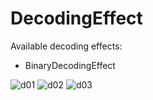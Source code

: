 # DecodingEffect

Available decoding effects:
  - BinaryDecodingEffect

![d01](https://user-images.githubusercontent.com/22663206/34342285-289023a8-e9bc-11e7-9ed2-f93b1d788af9.PNG)
![d02](https://user-images.githubusercontent.com/22663206/34342286-28c5b180-e9bc-11e7-8693-305ad3839d75.PNG)
![d03](https://user-images.githubusercontent.com/22663206/34342287-28f78b56-e9bc-11e7-9499-7cf387222271.PNG)
